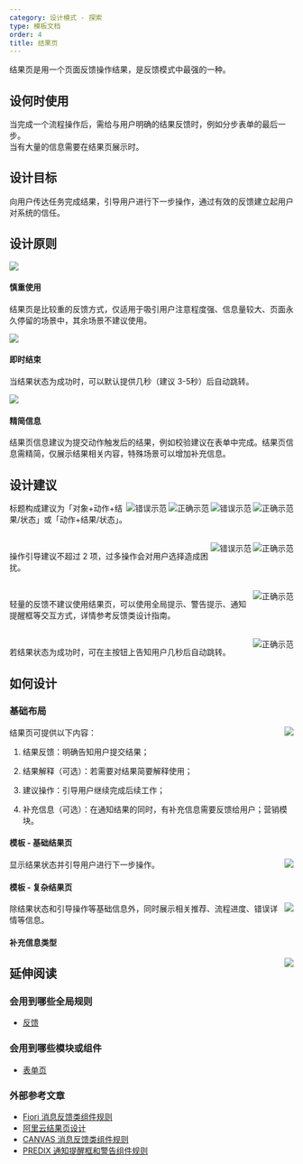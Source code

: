 ```yaml
---
category: 设计模式 - 探索
type: 模板文档
order: 4
title: 结果页
---
```


结果页是用一个页面反馈操作结果，是反馈模式中最强的一种。

## 设何时使用

当完成一个流程操作后，需给与用户明确的结果反馈时，例如分步表单的最后一步。<br/> 当有大量的信息需要在结果页展示时。

## 设计目标

向用户传达任务完成结果，引导用户进行下一步操作，通过有效的反馈建立起用户对系统的信任。

## 设计原则

<div class="design-inline-cards">
  <div>
    <img src="https://gw.alipayobjects.com/mdn/rms_08e378/afts/img/A*HHLnR5RgpWQAAAAAAAAAAABkARQnAQ" />
    <div>
      <h4>慎重使用</h4>
      <p>结果页是比较重的反馈方式，仅适用于吸引用户注意程度强、信息量较大、页面永久停留的场景中，其余场景不建议使用。</p>
    </div>
  </div>
  <div>
    <img src="https://gw.alipayobjects.com/mdn/rms_08e378/afts/img/A*hglURJfVdHoAAAAAAAAAAABkARQnAQ" />
    <div>
      <h4>即时结束</h4>
      <p>当结果状态为成功时，可以默认提供几秒（建议 3-5秒）后自动跳转。</p>
    </div>
  </div>
  <div>
    <img src="https://gw.alipayobjects.com/mdn/rms_08e378/afts/img/A*tJC7RZviqzwAAAAAAAAAAABkARQnAQ" />
    <div>
      <h4>精简信息</h4>
      <p>结果页信息建议为提交动作触发后的结果，例如校验建议在表单中完成。结果页信息需精简，仅展示结果相关内容，特殊场景可以增加补充信息。</p>
    </div>
  </div>
</div>

## 设计建议

<img class="preview-img no-padding good" align="right" src="https://gw.alipayobjects.com/mdn/rms_08e378/afts/img/A*98B4QKjg-QoAAAAAAAAAAABkARQnAQ" alt="正确示范">
<img class="preview-img no-padding bad" align="right" src="https://gw.alipayobjects.com/mdn/rms_08e378/afts/img/A*EgnGQ4zImuMAAAAAAAAAAABkARQnAQ" alt="错误示范">

<img class="preview-img no-padding good" align="right" src="https://gw.alipayobjects.com/mdn/rms_08e378/afts/img/A*lVo2RKb6mL4AAAAAAAAAAABkARQnAQ" alt="正确示范">
<img class="preview-img no-padding bad" align="right" src="https://gw.alipayobjects.com/mdn/rms_08e378/afts/img/A*4RFCTLatKrcAAAAAAAAAAABkARQnAQ" alt="错误示范">

标题构成建议为「对象+动作+结果/状态」或「动作+结果/状态」。

<br />

<img class="preview-img no-padding good" align="right" src="https://gw.alipayobjects.com/mdn/rms_08e378/afts/img/A*r7UFSLbqTdYAAAAAAAAAAABkARQnAQ" alt="正确示范">
<img class="preview-img no-padding bad" align="right" src="https://gw.alipayobjects.com/mdn/rms_08e378/afts/img/A*zXk0SI4qqYMAAAAAAAAAAABkARQnAQ" alt="错误示范">

操作引导建议不超过 2 项，过多操作会对用户选择造成困扰。

<br />

<img class="preview-img no-padding good" align="right" src="https://gw.alipayobjects.com/mdn/rms_08e378/afts/img/A*9gvmRq3RmnQAAAAAAAAAAABkARQnAQ" alt="正确示范">

轻量的反馈不建议使用结果页，可以使用全局提示、警告提示、通知提醒框等交互方式，详情参考反馈类设计指南。

<br />

<img class="preview-img no-padding good" align="right" src="https://gw.alipayobjects.com/mdn/rms_08e378/afts/img/A*JY1kR4qIR1wAAAAAAAAAAABkARQnAQ" alt="正确示范">

若结果状态为成功时，可在主按钮上告知用户几秒后自动跳转。

## 如何设计

### 基础布局

<img class="preview-img no-padding" align="right" src="https://gw.alipayobjects.com/mdn/rms_08e378/afts/img/A*PQotS7GJC1gAAAAAAAAAAABkARQnAQ">

结果页可提供以下内容：

1. 结果反馈：明确告知用户提交结果；

2. 结果解释（可选）：若需要对结果简要解释使用；

3. 建议操作：引导用户继续完成后续工作；

4. 补充信息（可选）：在通知结果的同时，有补充信息需要反馈给用户；营销模块。

#### 模板 - 基础结果页

<img class="preview-img no-padding" align="right" src="https://gw.alipayobjects.com/mdn/rms_08e378/afts/img/A*uXFNR4eef2oAAAAAAAAAAABkARQnAQ">

显示结果状态并引导用户进行下一步操作。

#### 模板 - 复杂结果页

<img class="preview-img no-padding" align="right" src="https://gw.alipayobjects.com/mdn/rms_08e378/afts/img/A*SWabTZptxEcAAAAAAAAAAABkARQnAQ">

除结果状态和引导操作等基础信息外，同时展示相关推荐、流程进度、错误详情等信息。

#### 补充信息类型

<img class="preview-img no-padding" align="right" src="https://gw.alipayobjects.com/mdn/rms_08e378/afts/img/A*avS5TZcMawwAAAAAAAAAAABkARQnAQ">

## 延伸阅读

### 会用到哪些全局规则

- [反馈](/docs/spec/research-message-and-feedback)

### 会用到哪些模块或组件

- [表单页](https://ant.design/components/form-cn/)

### 外部参考文章

- [Fiori 消息反馈类组件规则](https://experience.sap.com/fiori-design-web/message-box/)
- [阿里云结果页设计](https://xconsole.aliyun-inc.com/scenes/resultpage)
- [CANVAS 消息反馈类组件规则](https://canvas.hubspot.com/components/alerts-messaging)
- [PREDIX 通知提醒框和警告组件规则](https://www.predix-ui.com/#/design/communication/notifications)
